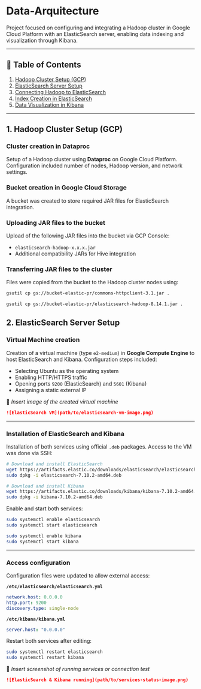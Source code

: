 # Data-Arquitecture
Project focused on configuring and integrating a Hadoop cluster in Google Cloud Platform with an ElasticSearch server, enabling data indexing and visualization through Kibana.

---

## 📌 Table of Contents

1. [Hadoop Cluster Setup (GCP)](#1-hadoop-cluster-setup-gcp)  
2. [ElasticSearch Server Setup](#2-elasticsearch-server-setup)  
3. [Connecting Hadoop to ElasticSearch](#3-connecting-hadoop-to-elasticsearch)  
4. [Index Creation in ElasticSearch](#4-index-creation-in-elasticsearch)  
5. [Data Visualization in Kibana](#5-data-visualization-in-kibana)

---

## 1. Hadoop Cluster Setup (GCP)

### Cluster creation in Dataproc  
Setup of a Hadoop cluster using **Dataproc** on Google Cloud Platform. Configuration included number of nodes, Hadoop version, and network settings.

### Bucket creation in Google Cloud Storage  
A bucket was created to store required JAR files for ElasticSearch integration.

### Uploading JAR files to the bucket  
Upload of the following JAR files into the bucket via GCP Console:

- `elasticsearch-hadoop-x.x.x.jar`
- Additional compatibility JARs for Hive integration

### Transferring JAR files to the cluster  
Files were copied from the bucket to the Hadoop cluster nodes using:

```bash
gsutil cp gs://bucket-elastic-pr/commons-httpclient-3.1.jar .

gsutil cp gs://bucket-elastic-pr/elasticsearch-hadoop-8.14.1.jar .

```


## 2. ElasticSearch Server Setup

### Virtual Machine creation  
Creation of a virtual machine (type `e2-medium`) in **Google Compute Engine** to host ElasticSearch and Kibana. Configuration steps included:

- Selecting Ubuntu as the operating system  
- Enabling HTTP/HTTPS traffic  
- Opening ports `9200` (ElasticSearch) and `5601` (Kibana)  
- Assigning a static external IP

📸 *Insert image of the created virtual machine*  
```markdown
![ElasticSearch VM](path/to/elasticsearch-vm-image.png)
```

---

### Installation of ElasticSearch and Kibana  
Installation of both services using official `.deb` packages. Access to the VM was done via SSH:

```bash
# Download and install ElasticSearch
wget https://artifacts.elastic.co/downloads/elasticsearch/elasticsearch-7.10.2-amd64.deb
sudo dpkg -i elasticsearch-7.10.2-amd64.deb

# Download and install Kibana
wget https://artifacts.elastic.co/downloads/kibana/kibana-7.10.2-amd64.deb
sudo dpkg -i kibana-7.10.2-amd64.deb
```

Enable and start both services:

```bash
sudo systemctl enable elasticsearch
sudo systemctl start elasticsearch

sudo systemctl enable kibana
sudo systemctl start kibana
```

---

### Access configuration  
Configuration files were updated to allow external access:

**`/etc/elasticsearch/elasticsearch.yml`**

```yaml
network.host: 0.0.0.0
http.port: 9200
discovery.type: single-node
```

**`/etc/kibana/kibana.yml`**

```yaml
server.host: "0.0.0.0"
```

Restart both services after editing:

```bash
sudo systemctl restart elasticsearch
sudo systemctl restart kibana
```

📸 *Insert screenshot of running services or connection test*  
```markdown
![ElasticSearch & Kibana running](path/to/services-status-image.png)
```

